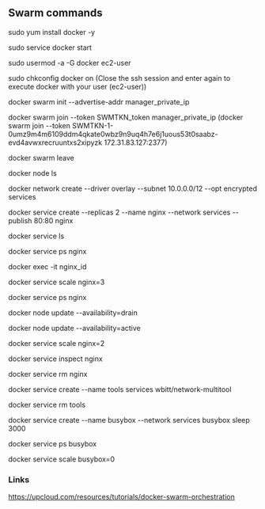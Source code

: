 ## Swarm commands 

sudo yum install docker -y

sudo service docker start

sudo usermod -a -G docker ec2-user

sudo chkconfig docker on
(Close the ssh session and enter again to execute docker with your user (ec2-user))

docker swarm init --advertise-addr manager_private_ip

docker swarm join --token SWMTKN_token manager_private_ip
(docker swarm join --token SWMTKN-1-0umz9m4m6109ddm4qkate0wbz9n9uq4h7e6j1uous53t0saabz-evd4avwxrecruuntxs2xipyzk 172.31.83.127:2377)

docker swarm leave

docker node ls

docker network create --driver overlay --subnet 10.0.0.0/12 --opt encrypted services

docker service create --replicas 2 --name nginx --network services --publish 80:80 nginx

docker service ls

docker service ps nginx

docker exec -it nginx_id

docker service scale nginx=3

docker service ps nginx

docker node update --availability=drain <node hostname>

docker node update --availability=active <node hostname>

docker service scale nginx=2

docker service inspect nginx

docker service rm nginx





docker service create --name tools services wbitt/network-multitool

docker service rm tools


docker service create --name busybox --network services busybox sleep 3000

docker service ps busybox

docker service scale busybox=0
  
### Links
https://upcloud.com/resources/tutorials/docker-swarm-orchestration

